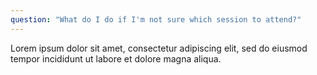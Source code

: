 ```yaml
---
question: "What do I do if I'm not sure which session to attend?"
---
```


Lorem ipsum dolor sit amet, consectetur adipiscing elit, sed do eiusmod tempor incididunt ut labore et dolore magna aliqua.
